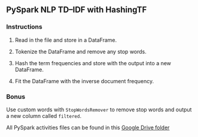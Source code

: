 ## PySpark NLP TD–IDF with HashingTF

### Instructions

1. Read in the file and store in a DataFrame.

2. Tokenize the DataFrame and remove any stop words.

3. Hash the term frequencies and store with the output into a new DataFrame.

4. Fit the DataFrame with the inverse document frequency.

### Bonus

Use custom words with  `StopWordsRemover` to remove stop words and output a new column called `filtered`.

All PySpark activities files can be found in this [Google Drive folder](https://drive.google.com/drive/folders/1pID_jppPd8CLGBVa6ZVVuSOXiNjPnQBU?usp=sharing)